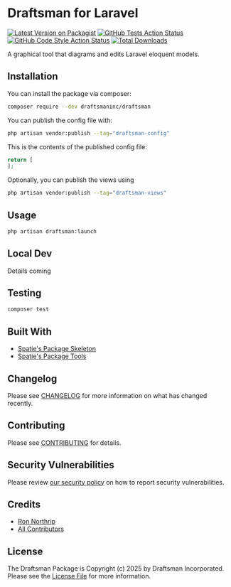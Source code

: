 # Draftsman for Laravel

[![Latest Version on Packagist](https://img.shields.io/packagist/v/draftsmaninc/draftsman.svg?style=flat-square)](https://packagist.org/packages/draftsmaninc/draftsman)
[![GitHub Tests Action Status](https://img.shields.io/github/actions/workflow/status/draftsmaninc/draftsman/run-tests.yml?branch=main&label=tests&style=flat-square)](https://github.com/draftsmaninc/draftsman/actions?query=workflow%3Arun-tests+branch%3Amain)
[![GitHub Code Style Action Status](https://img.shields.io/github/actions/workflow/status/draftsmaninc/draftsman/fix-php-code-style-issues.yml?branch=main&label=code%20style&style=flat-square)](https://github.com/draftsmaninc/draftsman/actions?query=workflow%3A"Fix+PHP+code+style+issues"+branch%3Amain)
[![Total Downloads](https://img.shields.io/packagist/dt/draftsmaninc/draftsman.svg?style=flat-square)](https://packagist.org/packages/draftsmaninc/draftsman)

A graphical tool that diagrams and edits Laravel eloquent models.

## Installation

You can install the package via composer:

```bash
composer require --dev draftsmaninc/draftsman
```

You can publish the config file with:

```bash
php artisan vendor:publish --tag="draftsman-config"
```

This is the contents of the published config file:

```php
return [
];
```

Optionally, you can publish the views using

```bash
php artisan vendor:publish --tag="draftsman-views"
```

## Usage

```bash
php artisan draftsman:launch
```

## Local Dev

Details coming

## Testing

```bash
composer test
```

## Built With

* [Spatie's Package Skeleton](https://github.com/spatie/package-skeleton-laravel)
* [Spatie's Package Tools](https://github.com/spatie/laravel-package-tools)

## Changelog

Please see [CHANGELOG](CHANGELOG.md) for more information on what has changed recently.

## Contributing

Please see [CONTRIBUTING](CONTRIBUTING.md) for details.

## Security Vulnerabilities

Please review [our security policy](../../security/policy) on how to report security vulnerabilities.

## Credits

- [Ron Northrip](https://github.com/ronnorthrip)
- [All Contributors](../../contributors)

## License

The Draftsman Package is Copyright (c) 2025 by Draftsman Incorporated.
Please see the [License File](LICENSE.md) for more information.
